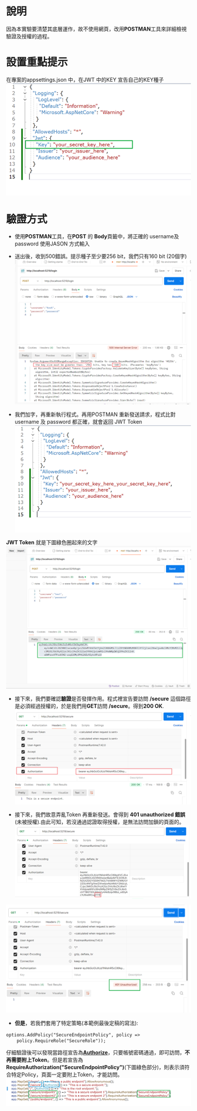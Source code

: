 # 說明
因為本實驗要清楚其底層運作，故不使用網頁，改用**POSTMAN**工具來詳細檢視驗證及授權的過程。
    
# 設置重點提示
在專案的appsettings.json 中，在JWT 中的KEY 宣告自己的KEY種子
![1](images/1_appsettings_1.png?width=907&height=550)

# 驗證方式
-  使用**POSTMAN**工具，在**POST** 的 **Body**頁籤中，將正確的 username及password 使用JASON 方式輸入 
-  送出後，收到500錯誤。提示種子至少要256 bit，我們只有160 bit (20個字)
![2](images/2_send_post.png)


- 我們加字，再重新執行程式。再用POSTMAN 重新發送請求，程式比對username 及  password 都正確，就會返回 JWT Token
![3](images/1_appsettings_2.png)

**JWT Token** 就是下圖綠色圈起來的文字
![4](images/3_response_token.png)

- 接下來，我們要確認**驗證**是否發揮作用。程式裡宣告要訪問 **/secure** 這個路徑是必須經過授權的，於是我們用**GET**訪問 **/secure**。得到**200 OK**.   
![5](images/4_get_test_and_ok.png)

- 接下來，我們故意弄亂Token 再重新發送。會得到 **401 unauthorized 錯誤**(未被授權).由此可知，若沒通過認證取得授權，是無法訪問加鎖的頁面的。
![6](images/5_use_wrong_token.png)

![7](images/6_get_401_error.png)

- **但是**，若我們套用了特定策略(本範例最後定稿的寫法):
```
options.AddPolicy("SecureEndpointPolicy", policy =>
    policy.RequireRole("SecureRole"));
```
仔細驗證後可以發現當路徑宣告為[**Authorize**](下圖藍色部分)，只要帳號密碼通過，即可訪問，**不再需要附上Token**。但是若宣告為 **RequireAuthorization("SecureEndpointPolicy")**(下圖綠色部分)，則表示須符合特定Policy，頁面一定要附上Token，才能訪問。
![8](images/8_diff_of_auth.png)
